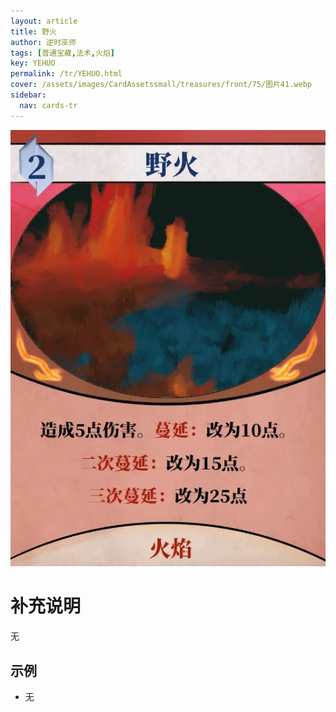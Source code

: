```yaml
---
layout: article
title: 野火
author: 逆时巫师
tags: [普通宝藏,法术,火焰]
key: YEHUO
permalink: /tr/YEHUO.html
cover: /assets/images/CardAssetssmall/treasures/front/75/图片41.webp
sidebar:
  nav: cards-tr
---
```

![](/assets/images/CardAssets/treasures/front/75/图片41.webp)

# 补充说明
无


## 示例
* 无